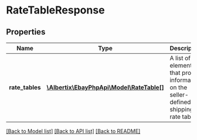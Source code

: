 # RateTableResponse

## Properties
Name | Type | Description | Notes
------------ | ------------- | ------------- | -------------
**rate_tables** | [**\Albertix\EbayPhpApi\Model\RateTable[]**](RateTable.md) | A list of elements that provide information on the seller-defined shipping rate tables. | [optional] 

[[Back to Model list]](../README.md#documentation-for-models) [[Back to API list]](../README.md#documentation-for-api-endpoints) [[Back to README]](../README.md)


